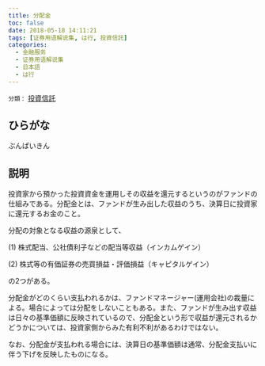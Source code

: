 ```yaml
---
title: 分配金
toc: false
date: 2018-05-18 14:11:21
tags: [证券用语解说集, は行, 投資信託]
categories:
  - 金融服务
  - 证券用语解说集
  - 日本語
  - は行
---
```


`分類：` [投資信託](/tags/投資信託/)

## ひらがな

ぶんぱいきん

## 説明

投資家から預かった投資資金を運用しその収益を還元するというのがファンドの仕組みである。分配金とは、ファンドが生み出した収益のうち、決算日に投資家に還元するお金のこと。

分配の対象となる収益の源泉として、

(1) 株式配当、公社債利子などの配当等収益（インカムゲイン）

(2) 株式等の有価証券の売買損益・評価損益（キャピタルゲイン）

の2つがある。

分配金がどのくらい支払われるかは、ファンドマネージャー(運用会社)の裁量による。場合によっては分配をしないこともある。また、ファンドが生み出す収益は日々の基準価額に反映されているので、分配金という形で収益が還元されるかどうかについては、投資家側からみた有利不利があるわけではない。

なお、分配金が支払われる場合には、決算日の基準価額は通常、分配金支払いに伴う下げを反映したものになる。
